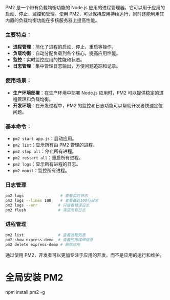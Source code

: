 PM2 是一个带有负载均衡功能的 Node.js 应用的进程管理器。它可以用于应用的启动、停止、监控和管理。使用 PM2，可以保持应用持续运行，同时还能利用其内置的负载均衡功能在多核服务器上提高性能。

### 主要特点：
- **进程管理**：简化了进程的启动、停止、重启等操作。
- **负载均衡**：自动分配负载到各个核心，提高应用性能。
- **监控**：实时监控应用的性能和状态。
- **日志管理**：集中管理日志输出，方便问题追踪和记录。

### 使用场景：
- **生产环境部署**：在生产环境中部署 Node.js 应用时，PM2 可以提供稳定的进程管理和负载均衡。
- **开发环境**：在开发过程中，PM2 的监控和日志功能可以帮助开发者快速定位问题。

### 基本命令：
- `pm2 start app.js`：启动应用。
- `pm2 list`：显示所有由 PM2 管理的进程。
- `pm2 stop all`：停止所有进程。
- `pm2 restart all`：重启所有进程。
- `pm2 logs`：显示所有进程的日志。
- `pm2 monit`：监控所有进程。


### 日志管理
```bash
pm2 logs                # 查看实时日志
pm2 logs --lines 100    # 查看最近100行日志
pm2 logs --err         # 只查看错误日志
pm2 flush              # 清空所有日志
```

### 进程管理
```bash
pm2 list               # 查看进程列表
pm2 show express-demo  # 查看应用详细信息
pm2 delete express-demo # 删除应用
```

通过使用 PM2，开发者可以更加专注于应用的开发，而不是应用的运行和维护。

# 全局安装 PM2
npm install pm2 -g